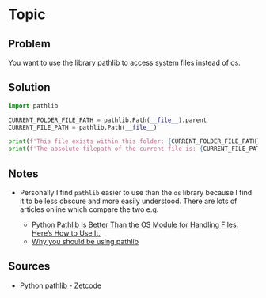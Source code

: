 # Topic


## Problem
<!-- 
What do you want to achieve?
-->
You want to use the library pathlib to access system files instead of os.

## Solution
<!-- 
How do you do it>
-->

```python
import pathlib

CURRENT_FOLDER_FILE_PATH = pathlib.Path(__file__).parent
CURRENT_FILE_PATH = pathlib.Path(__file__)

print(f'This file exists within this folder: {CURRENT_FOLDER_FILE_PATH}')
print(f'The absolute filepath of the current file is: {CURRENT_FILE_PATH}')


```


## Notes
<!-- 
The how, why, any caveats?
-->

- Personally I find `pathlib` easier to use than the `os` library because I find it to be less obscure and more easily understood. There are lots of articles online which compare the two e.g.

    - [Python Pathlib Is Better Than the OS Module for Handling Files. Here’s How to Use It.](https://builtin.com/software-engineering-perspectives/python-pathlib)
    - [Why you should be using pathlib](https://treyhunner.com/2018/12/why-you-should-be-using-pathlib/)


## Sources
<!-- 
What links, blogs, articles helped you achieve this
-->
- [Python pathlib - Zetcode](https://zetcode.com/python/pathlib/)
